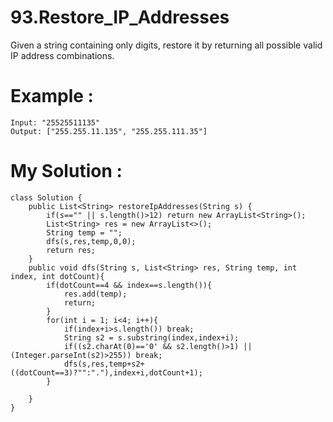 # 93.Restore_IP_Addresses
Given a string containing only digits, restore it by returning all possible valid IP address combinations.


# Example :
```
Input: "25525511135"
Output: ["255.255.11.135", "255.255.111.35"]

```

# My Solution :
```
class Solution {
    public List<String> restoreIpAddresses(String s) {
        if(s=="" || s.length()>12) return new ArrayList<String>();
        List<String> res = new ArrayList<>();
        String temp = "";
        dfs(s,res,temp,0,0);
        return res;
    }
    public void dfs(String s, List<String> res, String temp, int index, int dotCount){
        if(dotCount==4 && index==s.length()){
            res.add(temp);
            return;
        }
        for(int i = 1; i<4; i++){
            if(index+i>s.length()) break;
            String s2 = s.substring(index,index+i);
            if((s2.charAt(0)=='0' && s2.length()>1) || (Integer.parseInt(s2)>255)) break;
            dfs(s,res,temp+s2+((dotCount==3)?"":"."),index+i,dotCount+1);
        }
        
    }
}
```
